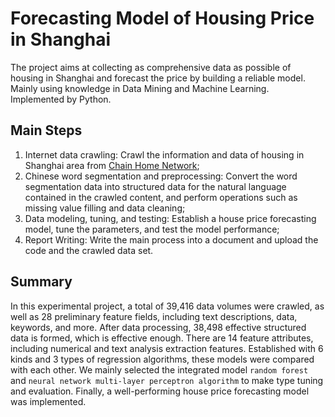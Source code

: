 # Forecasting Model of Housing Price in Shanghai
The project aims at collecting as comprehensive data as possible of housing in Shanghai and forecast the price by building a reliable model.<br>
Mainly using knowledge in Data Mining and Machine Learning.<br>
Implemented by Python. 
## Main Steps
1. Internet data crawling: Crawl the information and data of housing in Shanghai area from [Chain Home Network](https://sh.lianjia.com/ershoufang/ "Chain Home, Shanghai, China");<br>
2. Chinese word segmentation and preprocessing: Convert the word segmentation data into structured data for the natural language contained in the crawled content, and perform operations such as missing value filling and data cleaning;<br>
3. Data modeling, tuning, and testing: Establish a house price forecasting model, tune the parameters, and test the model performance;<br>
4. Report Writing: Write the main process into a document and upload the code and the crawled data set.
## Summary
In this experimental project, a total of 39,416 data volumes were crawled, as well as 28 preliminary feature fields, including text descriptions, data, keywords, and more. After data processing, 38,498 effective structured data is formed, which is effective enough. There are 14 feature attributes, including numerical and text analysis extraction features. Established with 6 kinds and 3 types of regression algorithms, these models were compared with each other. We mainly selected the integrated model `random forest` and `neural network multi-layer perceptron algorithm` to make type tuning and evaluation. Finally, a well-performing house price forecasting model was implemented.